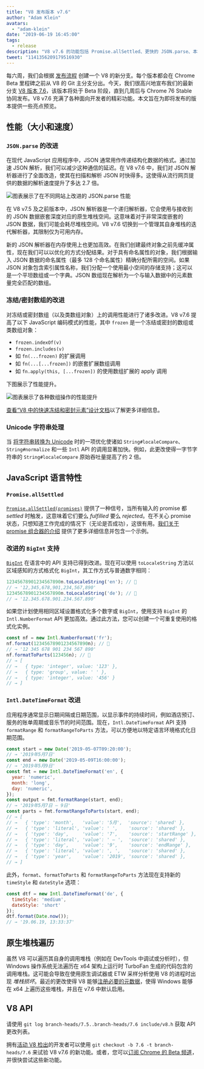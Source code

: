 ```yaml
---
title: "V8 发布版本 v7.6"
author: "Adam Klein"
avatars: 
  - "adam-klein"
date: "2019-06-19 16:45:00"
tags: 
  - release
description: "V8 v7.6 的功能包括 Promise.allSettled、更快的 JSON.parse、本地化的 BigInts、更快的冻结/密封数组等等！"
tweet: "1141356209179516930"
---
```

每六周，我们会根据 [发布流程](/docs/release-process) 创建一个 V8 的新分支。每个版本都会在 Chrome Beta 里程碑之前从 V8 的 Git 主分支分出。今天，我们很高兴地宣布我们的最新分支 [V8 版本 7.6](https://chromium.googlesource.com/v8/v8.git/+log/branch-heads/7.6)，该版本将处于 Beta 阶段，直到几周后与 Chrome 76 Stable 协同发布。V8 v7.6 充满了各种面向开发者的精彩功能。本文旨在为即将发布的版本提供一些亮点预览。

<!--truncate-->
## 性能（大小和速度）

### `JSON.parse` 的改进

在现代 JavaScript 应用程序中，JSON 通常用作传递结构化数据的格式。通过加速 JSON 解析，我们可以减少这种通信的延迟。在 V8 v7.6 中，我们对 JSON 解析器进行了全面改造，使其在扫描和解析 JSON 时快得多。这使得从流行网页提供的数据的解析速度提升了多达 2.7 倍。

![图表展示了在不同网站上改进的 `JSON.parse` 性能](/_img/v8-release-76/json-parsing.svg)

在 V8 v7.5 及之前版本中，JSON 解析器是一个递归解析器，它会使用与接收到的 JSON 数据嵌套深度对应的原生堆栈空间。这意味着对于非常深度嵌套的 JSON 数据，我们可能会耗尽堆栈空间。V8 v7.6 切换到一个管理其自身堆栈的迭代解析器，其限制仅为可用内存。

新的 JSON 解析器在内存使用上也更加高效。在我们创建最终对象之前先缓冲属性，现在我们可以以优化的方式分配结果。对于具有命名属性的对象，我们根据输入 JSON 数据的命名属性（最多 128 个命名属性）精确分配所需的空间。如果 JSON 对象包含索引属性名称，我们分配一个使用最小空间的存储支持；这可以是一个平坦数组或一个字典。JSON 数组现在解析为一个与输入数据中的元素数量完全匹配的数组。

### 冻结/密封数组的改进

对冻结或密封数组（以及类数组对象）上的调用性能进行了诸多改进。V8 v7.6 提高了以下 JavaScript 编码模式的性能，其中 `frozen` 是一个冻结或密封的数组或类数组对象：

- `frozen.indexOf(v)`
- `frozen.includes(v)`
- 如 `fn(...frozen)` 的扩展调用
- 如 `fn(...[...frozen])` 的嵌套扩展数组调用
- 如 `fn.apply(this, [...frozen])` 的使用数组扩展的 apply 调用

下图展示了性能提升。

![图表展示了各种数组操作的性能提升](/_img/v8-release-76/frozen-sealed-elements.svg)

[查看“V8 中的快速冻结和密封元素”设计文档](https://bit.ly/fast-frozen-sealed-elements-in-v8)以了解更多详细信息。

### Unicode 字符串处理

当 [将字符串转换为 Unicode](https://chromium.googlesource.com/v8/v8/+/734c1456d942a03d79aab4b3b0e57afbc803ceea) 时的一项优化使诸如 `String#localeCompare`、`String#normalize` 和一些 `Intl` API 的调用显著加快。例如，此更改使得一字节字符串的 `String#localeCompare` 原始吞吐量提高了约 2 倍。

## JavaScript 语言特性

### `Promise.allSettled`

[`Promise.allSettled(promises)`](/features/promise-combinators#promise.allsettled) 提供了一种信号，当所有输入的 promise 都 _settled_ 时触发，这意味着它们要么 _fulfilled_ 要么 _rejected_。在不关心 promise 状态，只想知道工作完成的情况下（无论是否成功），这很有用。[我们关于 promise 组合器的介绍](/features/promise-combinators) 提供了更多详细信息并包含一个示例。

### 改进的 `BigInt` 支持

[`BigInt`](/features/bigint) 在语言中的 API 支持已得到改进。现在可以使用 `toLocaleString` 方法以区域感知的方式格式化 `BigInt`，其工作方式与普通数字相同：

```js
12345678901234567890n.toLocaleString('en'); // 🐌
// → '12,345,678,901,234,567,890'
12345678901234567890n.toLocaleString('de'); // 🐌
// → '12.345.678.901.234.567.890'
```

如果您计划使用相同区域设置格式化多个数字或 `BigInt`，使用支持 `BigInt` 的 `Intl.NumberFormat` API 更加高效。通过此方法，您可以创建一个可重复使用的格式化实例。

```js
const nf = new Intl.NumberFormat('fr');
nf.format(12345678901234567890n); // 🚀
// → '12 345 678 901 234 567 890'
nf.formatToParts(123456n); // 🚀
// → [
// →   { type: 'integer', value: '123' },
// →   { type: 'group', value: ' ' },
// →   { type: 'integer', value: '456' }
// → ]
```

### `Intl.DateTimeFormat` 改进

应用程序通常显示日期间隔或日期范围，以显示事件的持续时间，例如酒店预订、服务的账单周期或音乐节的时间范围。现在，`Intl.DateTimeFormat` API 支持 `formatRange` 和 `formatRangeToParts` 方法，可以方便地以特定语言环境格式化日期范围。

```js
const start = new Date('2019-05-07T09:20:00');
// → '2019年5月7日'
const end = new Date('2019-05-09T16:00:00');
// → '2019年5月9日'
const fmt = new Intl.DateTimeFormat('en', {
  year: 'numeric',
  month: 'long',
  day: 'numeric',
});
const output = fmt.formatRange(start, end);
// → '2019年5月7日 – 9日'
const parts = fmt.formatRangeToParts(start, end);
// → [
// →   { 'type': 'month',   'value': '5月',  'source': 'shared' },
// →   { 'type': 'literal', 'value': ' ',    'source': 'shared' },
// →   { 'type': 'day',     'value': '7',    'source': 'startRange' },
// →   { 'type': 'literal', 'value': ' – ',  'source': 'shared' },
// →   { 'type': 'day',     'value': '9',    'source': 'endRange' },
// →   { 'type': 'literal', 'value': ', ',   'source': 'shared' },
// →   { 'type': 'year',    'value': '2019', 'source': 'shared' },
// → ]
```

此外，`format`、`formatToParts` 和 `formatRangeToParts` 方法现在支持新的 `timeStyle` 和 `dateStyle` 选项：

```js
const dtf = new Intl.DateTimeFormat('de', {
  timeStyle: 'medium',
  dateStyle: 'short'
});
dtf.format(Date.now());
// → '19.06.19, 13:33:37'
```

## 原生堆栈遍历

虽然 V8 可以遍历其自身的调用堆栈（例如在 DevTools 中调试或分析时），但 Windows 操作系统无法遍历在 x64 架构上运行时 TurboFan 生成的代码包含的调用堆栈。这可能会导致在使用原生调试器或 ETW 采样分析使用 V8 的进程时出现 _堆栈损坏_。最近的更改使得 V8 能够[注册必要的元数据](https://chromium.googlesource.com/v8/v8/+/3cda21de77d098a612eadf44d504b188a599c5f0)，使得 Windows 能够在 x64 上遍历这些堆栈，并且在 v7.6 中默认启用。

## V8 API

请使用 `git log branch-heads/7.5..branch-heads/7.6 include/v8.h` 获取 API 更改列表。

拥有[活动 V8 检出](/docs/source-code#using-git)的开发者可以使用 `git checkout -b 7.6 -t branch-heads/7.6` 来试验 V8 v7.6 的新功能。或者，您可以[订阅 Chrome 的 Beta 频道](https://www.google.com/chrome/browser/beta.html)，并很快尝试这些新功能。
